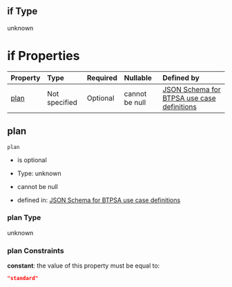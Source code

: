 ## if Type

unknown

# if Properties

| Property      | Type          | Required | Nullable       | Defined by                                                                                                                                                                                                                                  |
| :------------ | :------------ | :------- | :------------- | :------------------------------------------------------------------------------------------------------------------------------------------------------------------------------------------------------------------------------------------ |
| [plan](#plan) | Not specified | Optional | cannot be null | [JSON Schema for BTPSA use case definitions](btpsa-usecase-properties-services-items-allof-1-then-allof-38-then-allof-1-if-properties-plan.md "undefined#/properties/services/items/allOf/1/then/allOf/38/then/allOf/1/if/properties/plan") |

## plan



`plan`

*   is optional

*   Type: unknown

*   cannot be null

*   defined in: [JSON Schema for BTPSA use case definitions](btpsa-usecase-properties-services-items-allof-1-then-allof-38-then-allof-1-if-properties-plan.md "undefined#/properties/services/items/allOf/1/then/allOf/38/then/allOf/1/if/properties/plan")

### plan Type

unknown

### plan Constraints

**constant**: the value of this property must be equal to:

```json
"standard"
```
